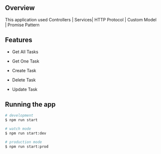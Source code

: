 ## Overview

This application used Controllers | Services| HTTP Protocol | Custom Model | Promise Pattern

## Features

- Get All Tasks

- Get One Task

- Create Task

- Delete Task

- Update Task

## Running the app

```bash
# development
$ npm run start

# watch mode
$ npm run start:dev

# production mode
$ npm run start:prod
```
